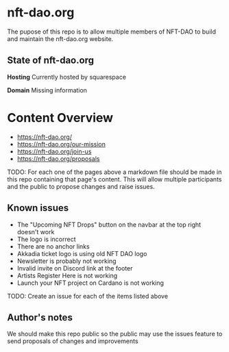 # nft-dao.org

The pupose of this repo is to allow multiple members of NFT-DAO to build and maintain the nft-dao.org website.

## State of nft-dao.org

**Hosting**
Currently hosted by squarespace

**Domain**
Missing information

# Content Overview

- https://nft-dao.org/
- https://nft-dao.org/our-mission
- https://nft-dao.org/join-us
- https://nft-dao.org/proposals

TODO:
For each one of the pages above a markdown file should be made in this repo containing that page's content.
This will allow multiple participants and the public to propose changes and raise issues.

## Known issues
 - The "Upcoming NFT Drops" button on the navbar at the top right doesn't work
 - The logo is incorrect
 - There are no anchor links
 - Akkadia ticket logo is using old NFT DAO logo
 - Newsletter is probably not working
 - Invalid invite on Discord link at the footer
 - Artists Register Here is not working
 - Launch your NFT project on Cardano is not working

TODO:
Create an issue for each of the items listed above

## Author's notes

We should make this repo public so the public may use the issues feature to send proposals of changes and improvements
